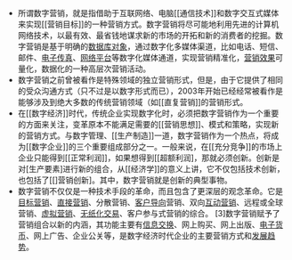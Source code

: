- 所谓数字营销，就是指借助于互联网络、电脑[[通信技术]]和数字交互式媒体来实现[[营销目标]]的一种营销方式。数字营销将尽可能地利用先进的计算机网络技术，以最有效、最省钱地谋求新的市场的开拓和新的消费者的挖掘。数字营销是基于明确的[数据库对象](https://baike.baidu.com/item/%E6%95%B0%E6%8D%AE%E5%BA%93%E5%AF%B9%E8%B1%A1/927632?fromModule=lemma_inlink)，通过数字化多媒体渠道，比如电话、短信、邮件、[电子传真](https://baike.baidu.com/item/%E7%94%B5%E5%AD%90%E4%BC%A0%E7%9C%9F/3894364?fromModule=lemma_inlink)、[网络平台](https://baike.baidu.com/item/%E7%BD%91%E7%BB%9C%E5%B9%B3%E5%8F%B0/24446534?fromModule=lemma_inlink)等数字化媒体通道，实现营销精准化，[营销效果](https://baike.baidu.com/item/%E8%90%A5%E9%94%80%E6%95%88%E6%9E%9C/7460827?fromModule=lemma_inlink)可量化，数据化的一种高层次营销活动。
- 数字营销之前曾被看作是特殊领域的独立营销形式，但是，由于它提供了相同的受众沟通方式（只不过是以数字形式而已），2003年开始已经经常被看作是能够涉及到绝大多数的传统营销领域（如[[直复营销]]的营销形式。
- 在[[数字经济]]时代，传统企业实现数字化时，必须把数字营销作为一个重要的方面来关注，变革原本不能满足需要的[[营销思想]]、模式和策略，实现新的营销方式。与数字管理、[[生产制造]]一道，数字营销作为一个热点，将成为[[数字企业]]的三个重要组成部分之一。一般来说，在[[充分竞争]]的市场上企业只能得到[[正常利润]]，如果想得到[[超额利润]，那就必须创新。创新是对[生产要素]进行新的组合，从[[经济学]]的意义上讲，它不仅包括技术创新，也包括了[[]营销创新]。其中，数字营销就是创新的典型事物。
- 数字营销不仅仅是一种技术手段的革命，而且包含了更深层的观念革命。它是[目标营销](https://baike.baidu.com/item/%E7%9B%AE%E6%A0%87%E8%90%A5%E9%94%80/4609560?fromModule=lemma_inlink)、[直接营销](https://baike.baidu.com/item/%E7%9B%B4%E6%8E%A5%E8%90%A5%E9%94%80/10846637?fromModule=lemma_inlink)、分散营销、[客户导向](https://baike.baidu.com/item/%E5%AE%A2%E6%88%B7%E5%AF%BC%E5%90%91/6307226?fromModule=lemma_inlink)营销、双向[互动营销](https://baike.baidu.com/item/%E4%BA%92%E5%8A%A8%E8%90%A5%E9%94%80/10008156?fromModule=lemma_inlink)、远程或全球营销、[虚拟营销](https://baike.baidu.com/item/%E8%99%9A%E6%8B%9F%E8%90%A5%E9%94%80/8293412?fromModule=lemma_inlink)、[无纸化交易](https://baike.baidu.com/item/%E6%97%A0%E7%BA%B8%E5%8C%96%E4%BA%A4%E6%98%93/8153013?fromModule=lemma_inlink)、客户参与式营销的综合。 [3]数字营销赋予了营销组合以新的内涵，其功能主要有[信息交换](https://baike.baidu.com/item/%E4%BF%A1%E6%81%AF%E4%BA%A4%E6%8D%A2/716328?fromModule=lemma_inlink)、网上购买、网上出版、[电子货币](https://baike.baidu.com/item/%E7%94%B5%E5%AD%90%E8%B4%A7%E5%B8%81/0?fromModule=lemma_inlink)、网上广告、企业公关等，是数字经济时代企业的主要营销方式和[发展趋势](https://baike.baidu.com/item/%E5%8F%91%E5%B1%95%E8%B6%8B%E5%8A%BF/53360266?fromModule=lemma_inlink)。